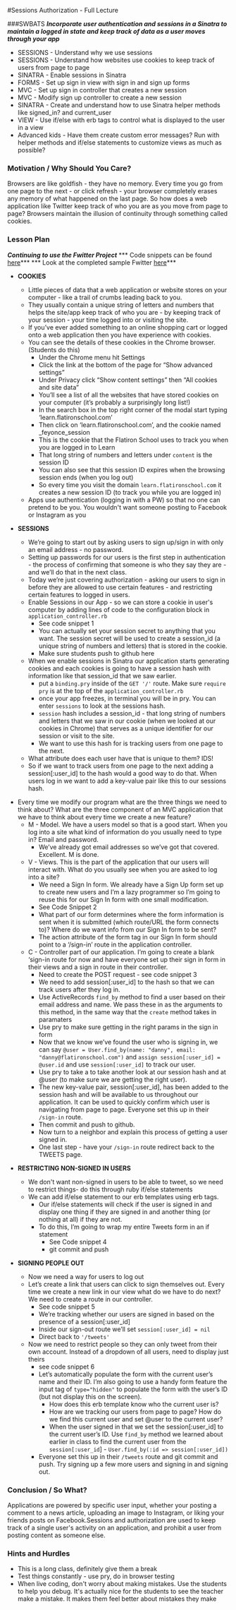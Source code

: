 #Sessions Authorization - Full Lecture

###SWBATS
***Incorporate user authentication and sessions in a Sinatra to maintain a logged in state and keep track of data as a user moves through your app***

  + SESSIONS - Understand why we use sessions
  + SESSIONS - Understand how websites use cookies to keep track of users from page to page
  + SINATRA - Enable sessions in Sinatra
  + FORMS - Set up sign in view with sign in and sign up forms
  + MVC - Set up sign in controller that creates a new session
  + MVC - Modify sign up controller to create a new session
  + SINATRA - Create and understand how to use Sinatra helper methods like signed_in? and current_user
  + VIEW - Use if/else with erb tags to control what is displayed to the user in a view
  + Advanced kids - Have them create custom error messages? Run with helper methods and if/else statements to customize views as much as possible?


### Motivation / Why Should You Care?
Browsers are like goldfish - they have no memory. Every time you go from one page to the next - or click refresh - your browser completely erases any memory of what happened on the last page. So how does a web application like Twitter keep track of who you are as you move from page to page? Browsers maintain the illusion of continuity through something called cookies. 


### Lesson Plan
***Continuing to use the Fwitter Project***
*** Code snippets can be found [here](https://github.com/learn-co-curriculum/hs-week-5-code-snippets)***
*** Look at the completed sample Fwitter [here](https://github.com/learn-co-curriculum/hs-advanced-ruby-sinatra-template/tree/week-5)***
+ **COOKIES**
  * Little pieces of data that a web application or website stores on your computer - like a trail of crumbs leading back to you.
  * They usually contain a unique string of letters and numbers that helps the site/app keep track of who you are - by keeping track of your session - your time logged into or visiting the site. 
  * If you’ve ever added something to an online shopping cart or logged onto a web application then you have experience with cookies.
  * You can see the details of these cookies in the Chrome browser. (Students do this)
    * Under the Chrome menu hit Settings
    * Click the link at the bottom of the page for “Show advanced settings”
    * Under Privacy click “Show content settings” then “All cookies and site data”
    * You’ll see a list of all the websites that have stored cookies on your computer (it’s probably a surprisingly long list!)
    * In the search box in the top right corner of the modal start typing ‘learn.flatironschool.com’
    * Then click on ‘learn.flatironschool.com’, and the cookie named _feyonce_session
    * This is the cookie that the Flatiron School uses to track you when you are logged in to Learn
    * That long string of numbers and letters under `content` is the session ID
    * You can also see that this session ID expires when the browsing session ends (when you log out)
    * So every time you visit the domain `learn.flatironschool.com` it creates a new session ID (to track you while you are logged in)
  * Apps use authentication (logging in with a PW) so that no one can pretend to be you. You wouldn't want someone posting to Facebook or Instagram as you

+ **SESSIONS**
  * We’re going to start out by asking users to sign up/sign in with only an email address - no password. 
  * Setting up passwords for our users is the first step in authentication - the process of confirming that someone is who they say they are - and we’ll do that in the next class. 
  * Today we’re just covering authorization - asking our users to sign in before they are allowed to use certain features - and restricting certain features to logged in users. 
  * Enable Sessions in our App - so we can store a cookie in user's computer by adding lines of code to the configuration block in `application_controller.rb`
    * See code snippet 1
    * You can actually set your session secret to anything that you want. The session secret will be used to create a session_id (a unique string of numbers and letters) that is stored in the cookie. 
    * Make sure students push to github here
  * When we enable sessions in Sinatra our application starts generating cookies and each cookies is going to have a session hash with information like that session_id that we saw earlier. 
    * put a `binding.pry` inside of the `GET '/'` route. Make sure `require pry` is at the top of the `application_controller.rb`
    * once your app freezes, in terminal you will be in pry. You can enter `sessions` to look at the sessions hash.
    * `session` hash includes a session_id - that long string of numbers and letters that we saw in our cookie (when we looked at our cookies in Chrome) that serves as a unique identifier for our session or visit to the site.
    * We want to use this hash for is tracking users from one page to the next.
  * What attribute does each user have that is unique to them? IDS!
  * So if we want to track users from one page to the next adding a session[:user_id] to the hash would a good way to do that. When users log in we want to add a key-value pair like this to our sessions hash.
* Every time we modify our program what are the three things we need to think about? What are the three component of an MVC application that we have to think about every time we create a new feature?
  * M - Model. We have a users model so that is a good start. When you log into a site what kind of information do you usually need to type in? Email and password.
    * We’ve already got email addresses so we’ve got that covered. Excellent. M is done.
  * V - Views. This is the part of the application that our users will interact with. What do you usually see when you are asked to log into a site? 
    * We need a Sign In form. We already have a Sign Up form set up to create new users and I’m a lazy programmer so I’m going to reuse this for our Sign In form with one small modification. 
    * See Code Snippet 2
    * What part of our form determines where the form information is sent when it is submitted (which route/URL the form connects to)? Where do we want info from our Sign In form to be sent?
    * The action attribute of the form tag in our Sign In form should point to a  ‘/sign-in’ route in the application controller. 
  * C - Controller part of our application. I’m going to create a blank ‘sign-in route for now and have everyone set up their sign in form in their views and a sign in route in their controller.
    * Need to create the POST request - see code snippet 3
    * We need to add session[:user_id] to the hash so that we can track users after they log in.
    * Use ActiveRecords `find_by` method to find a user based on their email address and name. We pass these in as the arguments to this method, in the same way that the `create` method takes in paramaters
    * Use pry to make sure getting in the right params in the sign in form
    * Now that we know we’ve found the user who is signing in, we can say `@user = User.find_by(name: "danny", email: "danny@flatironschool.com")` and `assign session[:user_id] = @user.id` and use `session[:user_id]` to track our user.
    * Use pry to take a to take another look at our session hash and at @user (to make sure we are getting the right user). 
    * The new key-value pair, session[:user_id], has been added to the session hash and will be available to us throughout our application. It can be used to quickly confirm which user is navigating from page to page. Everyone set this up in their `/sign-in` route. 
    * Then commit and push to github. 
    * Now turn to a neighbor and explain this process of getting a user signed in. 
    * One last step - have your `/sign-in` route redirect back to the TWEETS page.

+ **RESTRICTING NON-SIGNED IN USERS**
  * We don't want non-signed in users to be able to tweet, so we need to restrict things- do this through ruby if/else statements
  * We can add if/else statement to our erb templates using erb tags. 
    * Our if/else statements will check if the user is signed in and display one thing if they are signed in and another thing (or nothing at all) if they are not.
    * To do this, I’m going to wrap my entire Tweets form in an if statement
      * See Code snippet 4
      * git commit and push

+ **SIGNING PEOPLE OUT**
  * Now we need a way for users to log out
  * Let’s create a link that users can click to sign themselves out. Every time we create a new link in our view what do we have to do next? We need to create a route in our controller.
    * See code snippet 5
    * We’re tracking whether our users are signed in based on the presence of a session[:user_id]
    * Inside our sign-out route we’ll set `session[:user_id] = nil`
    * Direct back to `'/tweets'`
  * Now we need to restrict people so they can only tweet from their own account. Instead of a dropdown of all users, need to display just theirs
    * see code snippet 6
    * Let’s automatically populate the form with the current user’s name and their ID. I’m also going to use a handy form feature the input tag of `type="hidden"` to populate the form with the user’s ID (but not display this on the screen).
      *  How does this erb template know who the current user is? 
      * How are we tracking our users from page to page? How do we find this current user and set @user to the current user?
      * When the user signed in that we set the session[:user_id] to the current user’s ID. Use `find_by` method we learned about earlier in class to find the current user from the `session[:user_id`] - `User.find_by(:id => session[:user_id])`
    * Everyone set this up in their `/tweets` route and git commit and push. Try signing up a few more users and signing in and signing out.

### Conclusion / So What?
Applications are powered by specific user input, whether your posting a comment to a news article, uploading an image to Instagram, or liking your friends posts on Facebook.Sessions and authorization are used to keep track of a single user's activity on an application, and prohibit a user from posting content as someone else.

### Hints and Hurdles
+ This is a long class, definitely give them a break
+ Test things constantly - use pry, do in browser testing
+ When live coding, don't worry about making mistakes. Use the students to help you debug. It's actually nice for the students to see the teacher make a mistake. It makes them feel better about mistakes they make